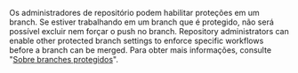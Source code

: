 Os administradores de repositório podem habilitar proteções em um branch. Se estiver trabalhando em um branch que é protegido, não será possível excluir nem forçar o push no branch. Repository administrators can enable other protected branch settings to enforce specific workflows before a branch can be merged. Para obter mais informações, consulte "[Sobre branches protegidos](/articles/about-protected-branches)".
